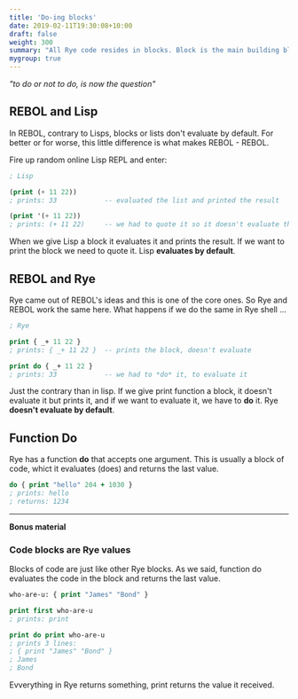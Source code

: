 ```yaml
---
title: 'Do-ing blocks'
date: 2019-02-11T19:30:08+10:00
draft: false
weight: 300
summary: "All Rye code resides in blocks. Block is the main building block."
mygroup: true
---
```


_"to do or not to do, is now the question"_

## REBOL and Lisp

In REBOL, contrary to Lisps, blocks or lists don't evaluate by default. For better or for worse, this little difference is what makes REBOL - REBOL.

Fire up random online Lisp REPL and enter:

```lisp
; Lisp

(print (+ 11 22))
; prints: 33            -- evaluated the list and printed the result

(print '(+ 11 22))
; prints: (+ 11 22)     -- we had to quote it so it doesn't evaluate the list
```
When we give Lisp a block it evaluates it and prints the result. If we want to print the block we need to quote it. Lisp **evaluates by default**.

## REBOL and Rye

Rye came out of REBOL's ideas and this is one of the core ones. So Rye and REBOL work the same here. What happens if we do the same in Rye shell ...

```clojure
; Rye

print { _+ 11 22 }
; prints: { _+ 11 22 }  -- prints the block, doesn't evaluate

print do { _+ 11 22 }
; prints: 33            -- we had to *do* it, to evaluate it
```

Just the contrary than in lisp. If we give print function a block, it doesn't evaluate it but prints it, and if we want to evaluate it, we have to **do** it. Rye **doesn't evaluate by default**.

## Function Do

Rye has a function **do** that accepts one argument. This is usually a block of code, whict it evaluates (does) and returns the last value.

```clojure
do { print "hello" 204 + 1030 }
; prints: hello
; returns: 1234
```

----
**Bonus material**

### Code blocks are Rye values

Blocks of code are just like other Rye blocks. As we said, function do evaluates the code in the block and returns the last value.

```clojure
who-are-u: { print "James" "Bond" }

print first who-are-u
; prints: print

print do print who-are-u
; prints 3 lines: 
; { print "James" "Bond" }
; James
; Bond
```

Evverything in Rye returns something, print returns the value it received.
